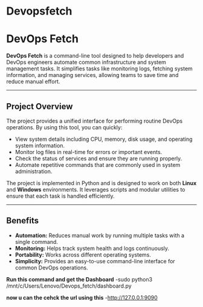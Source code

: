 # Devopsfetch
# DevOps Fetch

**DevOps Fetch** is a command-line tool designed to help developers and DevOps engineers automate common infrastructure and system management tasks. It simplifies tasks like monitoring logs, fetching system information, and managing services, allowing teams to save time and reduce manual effort.

---

## Project Overview

The project provides a unified interface for performing routine DevOps operations. By using this tool, you can quickly:

- View system details including CPU, memory, disk usage, and operating system information.
- Monitor log files in real-time for errors or important events.
- Check the status of services and ensure they are running properly.
- Automate repetitive commands that are commonly used in system administration.

The project is implemented in Python and is designed to work on both **Linux** and **Windows** environments. It leverages scripts and modular utilities to ensure that each task is handled efficiently.

---

## Benefits

- **Automation:** Reduces manual work by running multiple tasks with a single command.
- **Monitoring:** Helps track system health and logs continuously.
- **Portability:** Works across different operating systems.
- **Simplicity:** Provides an easy-to-use command-line interface for common DevOps operations.

**Run this command and get the Dashboard**
-sudo python3 /mnt/c/Users/Lenovo/Devops_fetch/dashboard.py


**now u can the cehck the url using this**
-http://127.0.0.1:9090